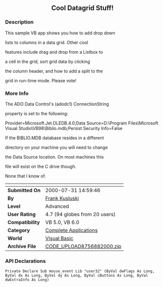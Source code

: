 ﻿<div align="center">

## Cool Datagrid Stuff\!


</div>

### Description

This sample VB app shows you how to add drop down

lists to columns in a data grid. Other cool

features include drag and drop from a Listbox to

a cell in the grid, sort grid data by clicking

the column header, and how to add a split to the

grid in run-time mode. Please vote!
 
### More Info
 
The ADO Data Control's (adodc1) ConnectionString

property is set to the following:

Provider=Microsoft.Jet.OLEDB.4.0;Data Source=D:\Program Files\Microsoft Visual Studio\VB98\Biblio.mdb;Persist Security Info=False

If the BIBLIO.MDB database resides in a different

directory on your machine you will need to change

the Data Source location. On most machines this

file will exist on the C drive though.

None that I know of.


<span>             |<span>
---                |---
**Submitted On**   |2000-07-31 14:59:46
**By**             |[Frank Kusluski](https://github.com/Planet-Source-Code/PSCIndex/blob/master/ByAuthor/frank-kusluski.md)
**Level**          |Advanced
**User Rating**    |4.7 (94 globes from 20 users)
**Compatibility**  |VB 5\.0, VB 6\.0
**Category**       |[Complete Applications](https://github.com/Planet-Source-Code/PSCIndex/blob/master/ByCategory/complete-applications__1-27.md)
**World**          |[Visual Basic](https://github.com/Planet-Source-Code/PSCIndex/blob/master/ByWorld/visual-basic.md)
**Archive File**   |[CODE\_UPLOAD8756882000\.zip](https://github.com/Planet-Source-Code/frank-kusluski-cool-datagrid-stuff__1-10526/archive/master.zip)

### API Declarations

```
Private Declare Sub mouse_event Lib "user32" (ByVal dwFlags As Long, ByVal dx As Long, ByVal dy As Long, ByVal cButtons As Long, ByVal dwExtraInfo As Long)
```





